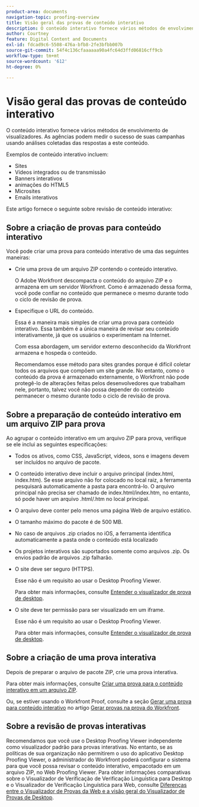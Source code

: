 ```yaml
---
product-area: documents
navigation-topic: proofing-overview
title: Visão geral das provas de conteúdo interativo
description: O conteúdo interativo fornece vários métodos de envolvimento de visualizadores. As agências podem medir o sucesso de suas campanhas usando análises coletadas das respostas a este conteúdo.
author: Courtney
feature: Digital Content and Documents
exl-id: fdcad9c6-5508-476a-bfb8-2fe3bfbb007b
source-git-commit: 54f4c136cfaaaaaa90a4fc64d3ffd06816cff9cb
workflow-type: tm+mt
source-wordcount: '612'
ht-degree: 0%

---
```


# Visão geral das provas de conteúdo interativo

O conteúdo interativo fornece vários métodos de envolvimento de visualizadores. As agências podem medir o sucesso de suas campanhas usando análises coletadas das respostas a este conteúdo.

Exemplos de conteúdo interativo incluem:

* Sites
* Vídeos integrados ou de transmissão
* Banners interativos
* animações do HTML5
* Microsites
* Emails interativos

Este artigo fornece o seguinte sobre revisão de conteúdo interativo:

## Sobre a criação de provas para conteúdo interativo

Você pode criar uma prova para conteúdo interativo de uma das seguintes maneiras:

* Crie uma prova de um arquivo ZIP contendo o conteúdo interativo.

   O Adobe Workfront descompacta o conteúdo do arquivo ZIP e o armazena em um servidor Workfront. Como é armazenado dessa forma, você pode confiar no conteúdo que permanece o mesmo durante todo o ciclo de revisão de prova.

* Especifique o URL do conteúdo.

   Essa é a maneira mais simples de criar uma prova para conteúdo interativo. Essa também é a única maneira de revisar seu conteúdo interativamente, já que os usuários o experimentam na Internet.

   Com essa abordagem, um servidor externo desconhecido da Workfront armazena e hospeda o conteúdo.

   Recomendamos esse método para sites grandes porque é difícil coletar todos os arquivos que compõem um site grande. No entanto, como o conteúdo da prova é armazenado externamente, o Workfront não pode protegê-lo de alterações feitas pelos desenvolvedores que trabalham nele, portanto, talvez você não possa depender do conteúdo permanecer o mesmo durante todo o ciclo de revisão de prova.

## Sobre a preparação de conteúdo interativo em um arquivo ZIP para prova

Ao agrupar o conteúdo interativo em um arquivo ZIP para prova, verifique se ele inclui as seguintes especificações:

* Todos os ativos, como CSS, JavaScript, vídeos, sons e imagens devem ser incluídos no arquivo de pacote.
* O conteúdo interativo deve incluir o arquivo principal (index.html, index.htm). Se esse arquivo não for colocado no local raiz, a ferramenta pesquisará automaticamente a pasta para encontrá-lo. O arquivo principal não precisa ser chamado de index.html/index.htm, no entanto, só pode haver um arquivo .html/.htm no local principal.
* O arquivo deve conter pelo menos uma página Web de arquivo estático.
* O tamanho máximo do pacote é de 500 MB.
* No caso de arquivos .zip criados no iOS, a ferramenta identifica automaticamente a pasta onde o conteúdo está localizado
* Os projetos interativos são suportados somente como arquivos .zip. Os envios padrão de arquivos .zip falharão.
* O site deve ser seguro (HTTPS).

   Esse não é um requisito ao usar o Desktop Proofing Viewer.

   Para obter mais informações, consulte [Entender o visualizador de prova de desktop](../../../workfront-proof/wp-work-proofsfiles/review-proofs-dpv/destop-proofing-viewer.md).

* O site deve ter permissão para ser visualizado em um iframe.

   Esse não é um requisito ao usar o Desktop Proofing Viewer.

   Para obter mais informações, consulte [Entender o visualizador de prova de desktop](../../../workfront-proof/wp-work-proofsfiles/review-proofs-dpv/destop-proofing-viewer.md).

## Sobre a criação de uma prova interativa

Depois de preparar o arquivo de pacote ZIP, crie uma prova interativa.

Para obter mais informações, consulte [Criar uma prova para o conteúdo interativo em um arquivo ZIP](../../../review-and-approve-work/proofing/creating-proofs-within-workfront/generate-proof-interactive-content-.md).

Ou, se estiver usando o Workfront Proof, consulte a seção [Gerar uma prova para conteúdo interativo](../../../workfront-proof/wp-work-proofsfiles/create-proofs-and-files/generate-proofs.md#generati) no artigo [Gerar provas na prova do Workfront](../../../workfront-proof/wp-work-proofsfiles/create-proofs-and-files/generate-proofs.md).

## Sobre a revisão de provas interativas

Recomendamos que você use o Desktop Proofing Viewer independente como visualizador padrão para provas interativas. No entanto, se as políticas de sua organização não permitirem o uso do aplicativo Desktop Proofing Viewer, o administrador do Workfront poderá configurar o sistema para que você possa revisar o conteúdo interativo, empacotado em um arquivo ZIP, no Web Proofing Viewer. Para obter informações comparativas sobre o Visualizador de Verificação de Verificação Linguística para Desktop e o Visualizador de Verificação Linguística para Web, consulte [Diferenças entre o Visualizador de Provas da Web e a visão geral do Visualizador de Provas de Desktop](../../../review-and-approve-work/proofing/proofing-overview/understand-differences-between-web-viewer.md).
